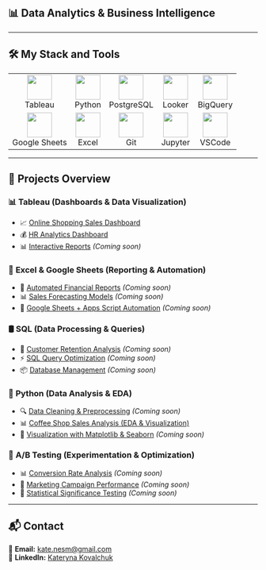 ## 📊 Data Analytics & Business Intelligence  

------------------------------------------------
## 🛠 My Stack and Tools  

<table>
  <tr>
    <td align="center">
      <img src="images/tableau.svg" width="50"/><br>Tableau
    </td>
    <td align="center">
      <img src="https://cdn.jsdelivr.net/gh/devicons/devicon/icons/python/python-original.svg" width="50"/><br>Python
    </td>
    <td align="center">
      <img src="https://cdn.jsdelivr.net/gh/devicons/devicon/icons/postgresql/postgresql-original.svg" width="50"/><br>PostgreSQL
    </td>
    <td align="center">
      <img src="images/looker.svg" width="50"/><br>Looker
    </td>
    <td align="center">
      <img src="images/google-bigquery.svg" width="50"/><br>BigQuery
    </td>
  </tr>
  <tr>
    <td align="center">
      <img src="images/Google Sheets.png" width="50"/><br>Google Sheets
    </td>
    <td align="center">
      <img src="images/excel.png" width="50"/><br>Excel
    </td>
    <td align="center">
      <img src="https://cdn.jsdelivr.net/gh/devicons/devicon/icons/git/git-original.svg" width="50"/><br>Git
    </td>
    <td align="center">
      <img src="https://cdn.jsdelivr.net/gh/devicons/devicon/icons/jupyter/jupyter-original.svg" width="50"/><br>Jupyter
    </td>
    <td align="center">
      <img src="https://cdn.jsdelivr.net/gh/devicons/devicon/icons/vscode/vscode-original.svg" width="50"/><br>VSCode
    </td>
  </tr>
</table>



------------------------------------------------

## 🔎 Projects Overview  

### 📊 **Tableau (Dashboards & Data Visualization)**  
- 📈 [Online Shopping Sales Dashboard](https://public.tableau.com/views/OnlineShopping_17383518536430/SalesDashboard?:language=en-US&:sid=&:redirect=auth&:display_count=n&:origin=viz_share_link)  
- 💰 [HR Analytics Dashboard](https://public.tableau.com/views/HRDashboard_17402279884770/Dashboard1?:language=en-US&:sid=&:redirect=auth&:display_count=n&:origin=viz_share_link)  
- 📊 [Interactive Reports](#) _(Coming soon)_  

### 📑 **Excel & Google Sheets (Reporting & Automation)**  
- 🏦 [Automated Financial Reports](#) _(Coming soon)_  
- 📊 [Sales Forecasting Models](#) _(Coming soon)_  
- 🔄 [Google Sheets + Apps Script Automation](#) _(Coming soon)_  

### 🛢 **SQL (Data Processing & Queries)**  
- 🎯 [Customer Retention Analysis](#) _(Coming soon)_  
- ⚡ [SQL Query Optimization](#) _(Coming soon)_  
- 📦 [Database Management](#) _(Coming soon)_  

### 🐍 **Python (Data Analysis & EDA)**  
- 🔍 [Data Cleaning & Preprocessing](#) _(Coming soon)_  
- 📊 [Coffee Shop Sales Analysis (EDA & Visualization)](https://github.com/Kateryna-Kovalchuk/Coffee-Shop-Sales-Analysis)  
- 🎨 [Visualization with Matplotlib & Seaborn](#) _(Coming soon)_  

### 🎯 **A/B Testing (Experimentation & Optimization)**  
- 📊 [Conversion Rate Analysis](#) _(Coming soon)_  
- 📢 [Marketing Campaign Performance](#) _(Coming soon)_  
- 🧪 [Statistical Significance Testing](#) _(Coming soon)_ 

------------------------------------------------

## 📬 Contact  
📧 **Email:** [kate.nesm@gmail.com](mailto:kate.nesm@gmail.com)  
💼 **LinkedIn:** [Kateryna Kovalchuk](https://www.linkedin.com/in/kateryna-kovalchuk-078238a5/)  
